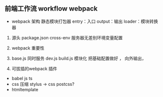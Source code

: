## 前端工作流 workflow  webpack

 - webpack 架构
  静态模块打包器
  entry：入口
  output：输出
  loader：模块转换器
 1. 源头  package.json
 cross-env  服务器无差别环境变量配置
 2. webpack 重要性
 3. base.js 同时服务 dev.js build.js  模块化
 把基础配置做好 ， 向外输出， 


 6. 可拔插的webpack 插件
 - babel
  js ts 
 - css  压缩  stylus -> css
 postcss?
 - htmltemplate